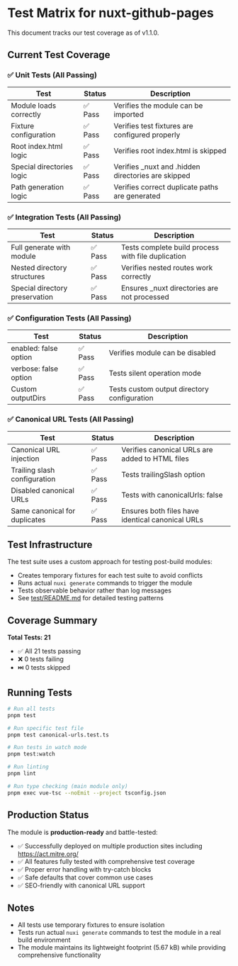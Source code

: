 # Test Matrix for nuxt-github-pages

This document tracks our test coverage as of v1.1.0.

## Current Test Coverage

### ✅ Unit Tests (All Passing)

| Test | Status | Description |
|------|--------|-------------|
| Module loads correctly | ✅ Pass | Verifies the module can be imported |
| Fixture configuration | ✅ Pass | Verifies test fixtures are configured properly |
| Root index.html logic | ✅ Pass | Verifies root index.html is skipped |
| Special directories logic | ✅ Pass | Verifies _nuxt and .hidden directories are skipped |
| Path generation logic | ✅ Pass | Verifies correct duplicate paths are generated |

### ✅ Integration Tests (All Passing)

| Test | Status | Description |
|------|--------|-------------|
| Full generate with module | ✅ Pass | Tests complete build process with file duplication |
| Nested directory structures | ✅ Pass | Verifies nested routes work correctly |
| Special directory preservation | ✅ Pass | Ensures _nuxt directories are not processed |

### ✅ Configuration Tests (All Passing)

| Test | Status | Description |
|------|--------|-------------|
| enabled: false option | ✅ Pass | Verifies module can be disabled |
| verbose: false option | ✅ Pass | Tests silent operation mode |
| Custom outputDirs | ✅ Pass | Tests custom output directory configuration |

### ✅ Canonical URL Tests (All Passing)

| Test | Status | Description |
|------|--------|-------------|
| Canonical URL injection | ✅ Pass | Verifies canonical URLs are added to HTML files |
| Trailing slash configuration | ✅ Pass | Tests trailingSlash option |
| Disabled canonical URLs | ✅ Pass | Tests with canonicalUrls: false |
| Same canonical for duplicates | ✅ Pass | Ensures both files have identical canonical URLs |

## Test Infrastructure

The test suite uses a custom approach for testing post-build modules:
- Creates temporary fixtures for each test suite to avoid conflicts
- Runs actual `nuxi generate` commands to trigger the module
- Tests observable behavior rather than log messages
- See [test/README.md](./README.md) for detailed testing patterns

## Coverage Summary

**Total Tests: 21**
- ✅ All 21 tests passing
- ❌ 0 tests failing
- ⏭️ 0 tests skipped

## Running Tests

```bash
# Run all tests
pnpm test

# Run specific test file
pnpm test canonical-urls.test.ts

# Run tests in watch mode
pnpm test:watch

# Run linting
pnpm lint

# Run type checking (main module only)
pnpm exec vue-tsc --noEmit --project tsconfig.json
```

## Production Status

The module is **production-ready** and battle-tested:
- ✅ Successfully deployed on multiple production sites including https://act.mitre.org/
- ✅ All features fully tested with comprehensive test coverage
- ✅ Proper error handling with try-catch blocks
- ✅ Safe defaults that cover common use cases
- ✅ SEO-friendly with canonical URL support

## Notes

- All tests use temporary fixtures to ensure isolation
- Tests run actual `nuxi generate` commands to test the module in a real build environment
- The module maintains its lightweight footprint (5.67 kB) while providing comprehensive functionality